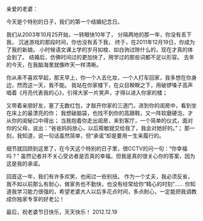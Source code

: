 亲爱的老婆：

今天是个特别的日子，我们的第一个结婚纪念日。

我们从2003年10月25开始，一转眼快10年了，
分隔两地的那一年，你没有丢下我，
沉迷游戏的那段时间，你也没有丢下我，
终于，在2011年12月19日，你成为了我的新娘。
小时候语文课上学的岁月如梭、如白驹过隙什么的，现在才真的体会到了。
结婚后，仿佛时间过的更加快了，用学过的那些词都不足以形容。
去年的今天，在我脑海里就像昨天一样清晰。

你从来不喜欢早起，那天早上，你一个人去化妆，一个人打车回家，我多想在你身边，然而这一天，我不能。
我站在你家楼下，在众目睽睽之下，用破锣嗓子高声唱着《月亮代表我的心》，引得大家一片笑声，才得以进入你家的楼；

又带着亲朋好友，塞了无数红包，才敲开你家的三道门，进到你的闺房中，看到坐在床上的最漂亮的你；
我想破脑袋，也找不到你的高跟鞋，又一阵软磨硬泡，才从你的闺秘口中得出；
当我抱着你走出闺房，来到客厅，一个简单的仪式，面对你的父母，说出：“爸爸妈妈放心，以后筱敏就交给我了，我会对她好的。”；
那一刻，我知道，说一句话虽然简单，但“承诺”却是要用一生来履行的。

细节就回顾到这里了，在今天这个特别的日子里，很CCTV的问一句：“你幸福吗？”
虽然记者并不关心受访者是否真的幸福，但我是真的很关心你的答案，因为这是我的承诺。

回首这一年，我们有许多欢笑，也闹过一些别扭。
作为一个丈夫，我必须反省，我不如以前那么有耐心，做家务也不勤快，也没有经常给你“精心的时刻”…...
你知道我学习能力很强的，希望老婆大人以后多花点时间，多点耐心，一定能把我调教成你独家专享的好老公！

最后，祝老婆节日快乐，天天快乐！
2012.12.19
